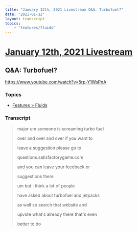 ```yaml
---
title: "January 12th, 2021 Livestream Q&A: Turbofuel?"
date: "2021-01-12"
layout: transcript
topics:
    - "features/fluids"
---
```

# [January 12th, 2021 Livestream](../2021-01-12.md)
## Q&A: Turbofuel?
https://www.youtube.com/watch?v=5rp-Y1WsPnA

### Topics
* [Features > Fluids](../topics/features/fluids.md)

### Transcript

> major um someone is screaming turbo fuel
> 
> over and over and over if you want to
> 
> leave a suggestion please go to
> 
> questions.satisfactorygame.com
> 
> and you can leave your feedback or
> 
> suggestions there
> 
> um but i think a lot of people
> 
> have asked about turbofuel and jetpacks
> 
> as well so search that website and
> 
> upvote what's already there that's even
> 
> better to do
> 
